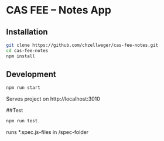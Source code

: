 # CAS FEE – Notes App
## Installation

```bash
git clone https://github.com/chzellweger/cas-fee-notes.git
cd cas-fee-notes
npm install
```

## Development

```bash
npm run start
```
Serves project on http://localhost:3010

##Test
```bash
npm run test
````
runs *.spec.js-files in /spec-folder